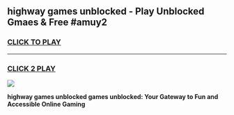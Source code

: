 
## highway games unblocked - Play Unblocked Gmaes & Free #amuy2
<h3>
<a href="https://news.freeplayer.one?title=highway_games_unblocked&ref=03M">CLICK TO PLAY</a></h3>
<hr>

<h3>
<a href="https://news.freeplayer.one?title=highway_games_unblocked&ref=03M">CLICK 2 PLAY</a>
  
</h3>

<a href="https://news.freeplayer.one?title=highway_games_unblocked&ref=03M"><img src="https://clearcache.store/games.png"></a>


**highway games unblocked games unblocked: Your Gateway to Fun and Accessible Online Gaming**
